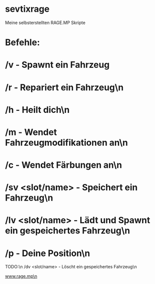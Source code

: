 # sevtixrage
Meine selbsterstellten RAGE.MP Skripte

# Befehle:
# /v <name> - Spawnt ein Fahrzeug
# /r - Repariert ein Fahrzeug\n
# /h - Heilt dich\n
# /m <type> <selection> - Wendet Fahrzeugmodifikationen an\n
# /c <r1> <g1> <b1> <r2> <g2> <b2> - Wendet Färbungen an\n
# /sv <slot/name> - Speichert ein Fahrzeug\n
# /lv <slot/name> - Lädt und Spawnt ein gespeichertes Fahrzeug\n
# /p - Deine Position\n
  
TODO:\n
/dv <slot/name> - Löscht ein gespeichertes Fahrzeug\n

www.rage.mp\n
